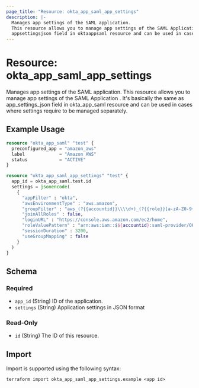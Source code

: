 ```yaml
---
page_title: "Resource: okta_app_saml_app_settings"
description: |-
  Manages app settings of the SAML application.
  This resource allows you to manage app settings of the SAML Application . It's basically the same as
  appsettingsjson field in oktaappsaml resource and can be used in cases where settings require to be managed separately.
---
```


# Resource: okta_app_saml_app_settings

Manages app settings of the SAML application.
This resource allows you to manage app settings of the SAML Application . It's basically the same as
app_settings_json field in okta_app_saml resource and can be used in cases where settings require to be managed separately.

## Example Usage

```terraform
resource "okta_app_saml" "test" {
  preconfigured_app = "amazon_aws"
  label             = "Amazon AWS"
  status            = "ACTIVE"
}

resource "okta_app_saml_app_settings" "test" {
  app_id = okta_app_saml.test.id
  settings = jsonencode(
    {
      "appFilter" : "okta",
      "awsEnvironmentType" : "aws.amazon",
      "groupFilter" : "aws_(?{{accountid}}\\\\d+)_(?{{role}}[a-zA-Z0-9+=,.@\\\\-_]+)",
      "joinAllRoles" : false,
      "loginURL" : "https://console.aws.amazon.com/ec2/home",
      "roleValuePattern" : "arn:aws:iam::$${accountid}:saml-provider/OKTA,arn:aws:iam::$${accountid}:role/$${role}",
      "sessionDuration" : 3200,
      "useGroupMapping" : false
    }
  )
}
```

<!-- schema generated by tfplugindocs -->
## Schema

### Required

- `app_id` (String) ID of the application.
- `settings` (String) Application settings in JSON format

### Read-Only

- `id` (String) The ID of this resource.

## Import

Import is supported using the following syntax:

```shell
terraform import okta_app_saml_app_settings.example <app id>
```
